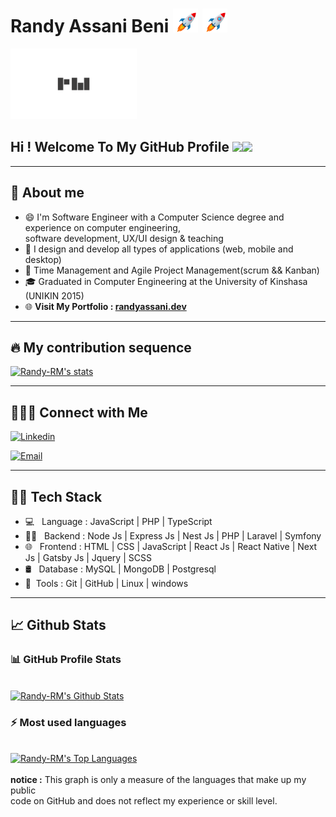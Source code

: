 <div align="left">
    <h1>
        Randy Assani Beni <img src="./assets/rocket.gif" width="8%"> <img src="./assets/rocket.gif" width="8%">
    </h1>
</div>

<p align="left">
    <img width="40%" height="auto" src="./assets/rm-landing-logo.png"/>
</p>

<h2 align="left"> 
    Hi ! Welcome To My GitHub Profile <img src="https://media.giphy.com/media/hvRJCLFzcasrR4ia7z/giphy.gif" width="28"><img src="https://emojis.slackmojis.com/emojis/images/1531849430/4246/blob-sunglasses.gif?1531849430" width="28"/>
</h2>

---

<div>
<h2>📖 About me</h2>
    
- 😄 I'm Software Engineer with a Computer Science degree and experience on computer engineering, <br/> software development, UX/UI design & teaching 
- 🎨 I design and develop all types of applications (web, mobile and desktop)
- 📱 Time Management and Agile Project Management(scrum && Kanban)
- 🎓 Graduated in Computer Engineering at the University of Kinshasa (UNIKIN 2015)
- 🌐 <strong>Visit My Portfolio : <a href="https://randyassani.dev" target="_blank">randyassani.dev</a></strong>
</div>

---

<div>
    <h2>🔥 My contribution sequence</h2>
    <p>
      <a href="https://github.com/Randy-RM/github-readme-streak-stats">
        <img alt="Randy-RM's stats" src="https://github-readme-streak-stats.herokuapp.com/?user=Randy-RM&theme=onedark&hide_border=true"/>
      </a>
    </p>
</div>

---

<div>
<h2>🙋‍🤝🏻 Connect with Me</h2>

<p align="left">
<a href="https://www.linkedin.com/in/randy-assani-beni-ab101216b/"><img alt="Linkedin" title="Linkedin" src="https://img.shields.io/badge/-Linkedin-0A66C2?style=for-the-badge&logo=Linkedin&logoColor=white"/></a>
    
<a href="mailto:randymuhema@gmail.com"><img alt="Email" src="https://img.shields.io/badge/Email-randymuhema@gmail.com-blue?style=flat-square&logo=Microsoft%20outlook"></a>
</p>
</div>

---

<div>
<h2>👨‍🛠 Tech Stack</h2>

- 💻 &nbsp; Language : JavaScript | PHP | TypeScript
- 👨‍💻 &nbsp; Backend : Node Js | Express Js | Nest Js | PHP | Laravel | Symfony 
- 🌐 &nbsp; Frontend : HTML | CSS | JavaScript | React Js | React Native | Next Js | Gatsby Js | Jquery | SCSS
- 🛢 &nbsp; Database : MySQL | MongoDB | Postgresql
- 🔧&nbsp; Tools : Git | GitHub | Linux | windows
</div>

---

<div>
<h2>📈 Github Stats</h2>
<!-- https://github.com/anuraghazra/github-readme-stats -->
<div>
<h3>📊 GitHub Profile Stats</h3>
<br/>
<a href="https://github.com/anuraghazra/github-readme-stats"><img alt="Randy-RM's Github Stats" src="https://github-readme-stats.vercel.app/api?username=Randy-RM&theme=onedark&show_icons=true&hide_border=true&include_all_commits=true&hide=&count_private=true" /></a>
</div>

<div>
<h3>⚡ Most used languages</h3>
<br/>
<a href="https://github.com/anuraghazra/github-readme-stats"><img alt="Randy-RM's Top Languages" src="https://github-readme-stats.vercel.app/api/top-langs/?username=Randy-RM&theme=onedark&show_icons=true&hide_border=true&layout=compact" /></a>
<br/><br/>
<b>notice :</b> This graph is only a measure of the languages that make up my public <br/> code on GitHub and does not reflect my experience or skill level.
<br/>
</div>
</div>

<!--
<details> 
  <summary>⚡ Most used languages</summary>
  <br/>
    <a href="https://github.com/anuraghazra/github-readme-stats"><img alt="DenverCoder1's Top Languages" src="https://github-readme-stats.vercel.app/api/top-langs/?username=Randy-RM&langs_count=10&theme=radical&layout=compact#" /></a>
  <br/>
  <b>notice :</b> This graph is only a measure of the languages that make up my public code on GitHub and does not reflect my experience or skill level.
</details>
-->

<!--
**Randy-RM/Randy-RM** is a ✨ _special_ ✨ repository because its `README.md` (this file) appears on your GitHub profile.

Here are some ideas to get you started:

- 🔭 I’m currently working on ...
- 🌱 I’m currently learning ...
- 👯 I’m looking to collaborate on ...
- 🤔 I’m looking for help with ...
- 💬 Ask me about ...
- 📫 How to reach me: ...
- 😄 Pronouns: ...
- ⚡ Fun fact: ...
-->
